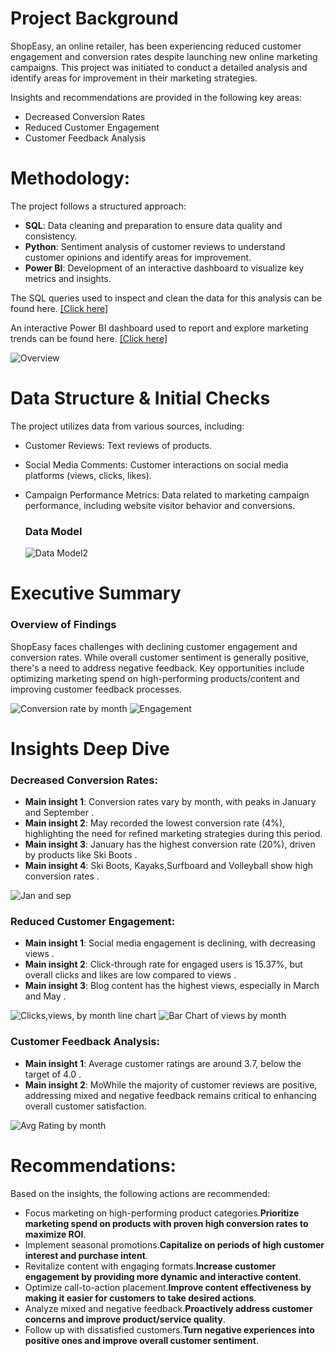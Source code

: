# Project Background
ShopEasy, an online retailer, has been experiencing reduced customer engagement and conversion rates despite launching new online marketing campaigns. This project was initiated to conduct a detailed analysis and identify areas for improvement in their marketing strategies.

Insights and recommendations are provided in the following key areas:
- Decreased Conversion Rates
- Reduced Customer Engagement
- Customer Feedback Analysis

# Methodology:
The project follows a structured approach:

- **SQL**: Data cleaning and preparation to ensure data quality and consistency.
- **Python**: Sentiment analysis of customer reviews to understand customer opinions and identify areas for improvement.
- **Power BI**: Development of an interactive dashboard to visualize key metrics and insights.

  
The SQL queries used to inspect and clean the data for this analysis can be found here. [[Click here]](./sql/)

An interactive Power BI dashboard used to report and explore marketing trends can be found here. [[Click here]](https://drive.google.com/file/d/1iDVVKUtj0s0sum7xW0pu2w3dTVZqOjlE/view?usp=drive_link)

![Overview ](https://github.com/user-attachments/assets/ef284945-8f15-4655-aae5-f8390571182a)

# Data Structure & Initial Checks
The project utilizes data from various sources, including:
- Customer Reviews: Text reviews of products.
- Social Media Comments: Customer interactions on social media platforms (views, clicks, likes).
- Campaign Performance Metrics: Data related to marketing campaign performance, including website visitor behavior and conversions.
  
  ### Data Model
  ![Data Model2](https://github.com/user-attachments/assets/725b597f-be89-4b65-a07c-5da471129e17)

# Executive Summary
### Overview of Findings
ShopEasy faces challenges with declining customer engagement and conversion rates. While overall customer sentiment is generally positive, there's a need to address negative feedback. Key opportunities include optimizing marketing spend on high-performing products/content and improving customer feedback processes.

![Conversion rate by month ](https://github.com/user-attachments/assets/9477f379-9bd2-4a94-bd5c-8e0ef5666d7e) ![Engagement ](https://github.com/user-attachments/assets/4981c3a5-4a79-47ba-a4cc-e067b25a7ac0)
 


# Insights Deep Dive
### Decreased Conversion Rates:
- **Main insight 1**: Conversion rates vary by month, with peaks in January and September .
- **Main insight 2**: May recorded the lowest conversion rate (4%), highlighting the need for refined marketing strategies during this period.
- **Main insight 3**: January has the highest conversion rate (20%), driven by products like Ski Boots .
- **Main insight 4**: Ski Boots, Kayaks,Surfboard and Volleyball show high conversion rates .
  
![Jan and sep](https://github.com/user-attachments/assets/2261558a-0be3-4f79-aeaf-50b770653485)


### Reduced Customer Engagement:
- **Main insight 1**: Social media engagement is declining, with decreasing views .
- **Main insight 2**: Click-through rate for engaged users is 15.37%, but overall clicks and likes are low compared to views .
- **Main insight 3**: Blog content has the highest views, especially in March and May .

![Clicks,views, by month line chart](https://github.com/user-attachments/assets/3bfca838-e8e2-4e36-ab9a-6f44738f62bd) ![Bar Chart of views by month](https://github.com/user-attachments/assets/ba176cc6-5947-406c-a550-a666ee1b39b4)


### Customer Feedback Analysis:
- **Main insight 1**: Average customer ratings are around 3.7, below the target of 4.0 .
- **Main insight 2**: MoWhile the majority of customer reviews are positive, addressing mixed and negative feedback remains critical to enhancing overall customer satisfaction.
  
![Avg Rating by month](https://github.com/user-attachments/assets/3b0eab75-5e69-4f73-8225-0ca4296cd7b3)


# Recommendations:
Based on the insights, the following actions are recommended:
- Focus marketing on high-performing product categories.**Prioritize marketing spend on products with proven high conversion rates to maximize ROI**.
- Implement seasonal promotions.**Capitalize on periods of high customer interest and purchase intent**.
- Revitalize content with engaging formats.**Increase customer engagement by providing more dynamic and interactive content**.
- Optimize call-to-action placement.**Improve content effectiveness by making it easier for customers to take desired actions**.
- Analyze mixed and negative feedback.**Proactively address customer concerns and improve product/service quality**.
- Follow up with dissatisfied customers.**Turn negative experiences into positive ones and improve overall customer sentiment**.



